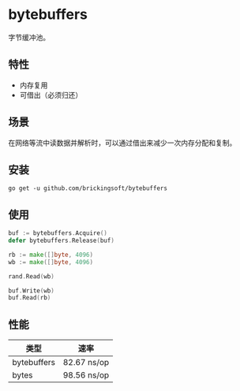 # bytebuffers

字节缓冲池。



## 特性
* 内存复用
* 可借出（必须归还）

## 场景
在网络等流中读数据并解析时，可以通过借出来减少一次内存分配和复制。

## 安装
```shell
go get -u github.com/brickingsoft/bytebuffers
```

## 使用
```go
buf := bytebuffers.Acquire()
defer bytebuffers.Release(buf)

rb := make([]byte, 4096)
wb := make([]byte, 4096)

rand.Read(wb)

buf.Write(wb)
buf.Read(rb)
```

## 性能

| 类型             | 速率          |
|----------------|-------------|
| bytebuffers    | 82.67 ns/op |
| bytes          | 98.56 ns/op |
